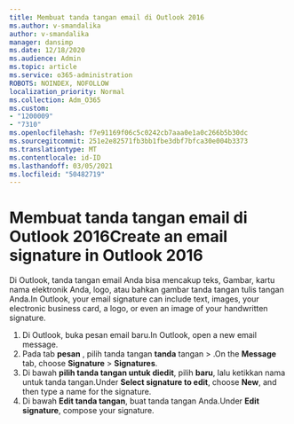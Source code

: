 ```yaml
---
title: Membuat tanda tangan email di Outlook 2016
ms.author: v-smandalika
author: v-smandalika
manager: dansimp
ms.date: 12/18/2020
ms.audience: Admin
ms.topic: article
ms.service: o365-administration
ROBOTS: NOINDEX, NOFOLLOW
localization_priority: Normal
ms.collection: Adm_O365
ms.custom:
- "1200009"
- "7310"
ms.openlocfilehash: f7e91169f06c5c0242cb7aaa0e1a0c266b5b30dc
ms.sourcegitcommit: 251e2e82571fb3bb1fbe3dbf7bfca30e004b3373
ms.translationtype: MT
ms.contentlocale: id-ID
ms.lasthandoff: 03/05/2021
ms.locfileid: "50482719"
---
```

# <a name="create-an-email-signature-in-outlook-2016"></a><span data-ttu-id="96d20-102">Membuat tanda tangan email di Outlook 2016</span><span class="sxs-lookup"><span data-stu-id="96d20-102">Create an email signature in Outlook 2016</span></span>

<span data-ttu-id="96d20-103">Di Outlook, tanda tangan email Anda bisa mencakup teks, Gambar, kartu nama elektronik Anda, logo, atau bahkan gambar tanda tangan tulis tangan Anda.</span><span class="sxs-lookup"><span data-stu-id="96d20-103">In Outlook, your email signature can include text, images, your electronic business card, a logo, or even an image of your handwritten signature.</span></span>

1. <span data-ttu-id="96d20-104">Di Outlook, buka pesan email baru.</span><span class="sxs-lookup"><span data-stu-id="96d20-104">In Outlook, open a new email message.</span></span>
2. <span data-ttu-id="96d20-105">Pada tab **pesan** , pilih tanda tangan **tanda** tangan  >  .</span><span class="sxs-lookup"><span data-stu-id="96d20-105">On the **Message** tab, choose **Signature** > **Signatures**.</span></span>
3. <span data-ttu-id="96d20-106">Di bawah **pilih tanda tangan untuk diedit**, pilih **baru**, lalu ketikkan nama untuk tanda tangan.</span><span class="sxs-lookup"><span data-stu-id="96d20-106">Under **Select signature to edit**, choose **New**, and then type a name for the signature.</span></span>
4. <span data-ttu-id="96d20-107">Di bawah **Edit tanda tangan**, buat tanda tangan Anda.</span><span class="sxs-lookup"><span data-stu-id="96d20-107">Under **Edit signature**, compose your signature.</span></span>

